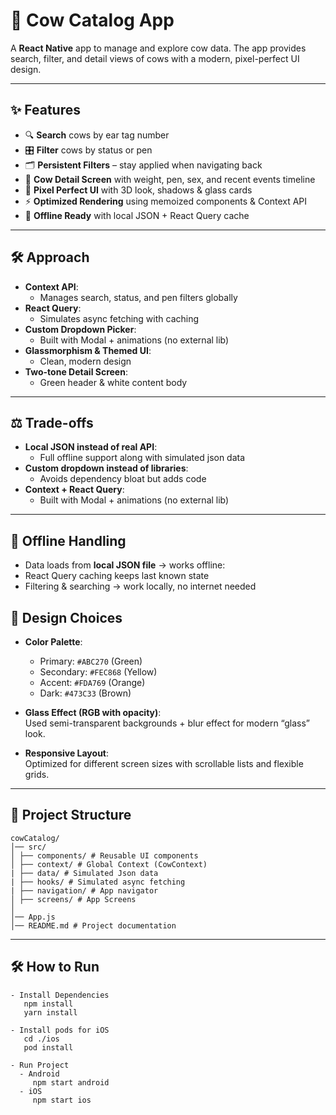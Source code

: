 # 🐄 Cow Catalog App

A **React Native** app to manage and explore cow data. The app provides search, filter, and detail views of cows with a modern, pixel-perfect UI design.  

---

## ✨ Features

- 🔍 **Search** cows by ear tag number 
- 🎛️ **Filter** cows by status or pen
- 🗂️ **Persistent Filters** – stay applied when navigating back
- 📄 **Cow Detail Screen** with weight, pen, sex, and recent events timeline
- 🎨 **Pixel Perfect UI** with 3D look, shadows & glass cards
- ⚡ **Optimized Rendering** using memoized components & Context API
- 📶 **Offline Ready** with local JSON + React Query cache

---
## 🛠️ Approach

- **Context API**:  
  - Manages search, status, and pen filters globally
- **React Query**:   
  - Simulates async fetching with caching
- **Custom Dropdown Picker**:   
  - Built with Modal + animations (no external lib)
- **Glassmorphism & Themed UI**:   
  - Clean, modern design
- **Two-tone Detail Screen**:   
  - Green header & white content body

---
## ⚖️ Trade-offs

- **Local JSON instead of real API**:  
  - Full offline support along with simulated json data
- **Custom dropdown instead of libraries**:   
  - Avoids dependency bloat but adds code
- **Context + React Query**:   
  - Built with Modal + animations (no external lib)
 
---
## 📶 Offline Handling

- Data loads from **local JSON file** → works offline:
- React Query caching keeps last known state
- Filtering & searching → work locally, no internet needed

## 🎨 Design Choices  

- **Color Palette**:  
  - Primary: `#ABC270` (Green)  
  - Secondary: `#FEC868` (Yellow)  
  - Accent: `#FDA769` (Orange)  
  - Dark: `#473C33` (Brown)  

- **Glass Effect (RGB with opacity)**:  
  Used semi-transparent backgrounds + blur effect for modern “glass” look.  

- **Responsive Layout**:  
  Optimized for different screen sizes with scrollable lists and flexible grids.  

---
## 📂 Project Structure  
```
cowCatalog/
│── src/
│ ├── components/ # Reusable UI components
│ ├── context/ # Global Context (CowContext)
| ├── data/ # Simulated Json data
| ├── hooks/ # Simulated async fetching
| ├── navigation/ # App navigator
│ ├── screens/ # App Screens
│
│── App.js
│── README.md # Project documentation
```

---
## 🛠️ How to Run  
```
- Install Dependencies
   npm install
   yarn install

- Install pods for iOS
   cd ./ios
   pod install

- Run Project
  - Android
     npm start android
  - iOS
     npm start ios
```
